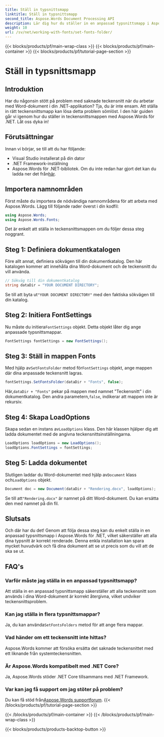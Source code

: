 ```yaml
---
title: Ställ in typsnittsmapp
linktitle: Ställ in typsnittsmapp
second_title: Aspose.Words Document Processing API
description: Lär dig hur du ställer in en anpassad typsnittsmapp i Aspose.Words för .NET för att säkerställa att dina Word-dokument renderas korrekt utan att teckensnitt saknas.
weight: 10
url: /sv/net/working-with-fonts/set-fonts-folder/
---
```


{{< blocks/products/pf/main-wrap-class >}}
{{< blocks/products/pf/main-container >}}
{{< blocks/products/pf/tutorial-page-section >}}

# Ställ in typsnittsmapp

## Introduktion

Har du någonsin stött på problem med saknade teckensnitt när du arbetar med Word-dokument i din .NET-applikation? Tja, du är inte ensam. Att ställa in rätt teckensnittsmapp kan lösa detta problem sömlöst. I den här guiden går vi igenom hur du ställer in teckensnittsmappen med Aspose.Words för .NET. Låt oss dyka in!

## Förutsättningar

Innan vi börjar, se till att du har följande:

- Visual Studio installerat på din dator
- .NET Framework-inställning
-  Aspose.Words för .NET-bibliotek. Om du inte redan har gjort det kan du ladda ner det från[här](https://releases.aspose.com/words/net/).

## Importera namnområden

Först måste du importera de nödvändiga namnområdena för att arbeta med Aspose.Words. Lägg till följande rader överst i din kodfil:

```csharp
using Aspose.Words;
using Aspose.Words.Fonts;
```

Det är enkelt att ställa in teckensnittsmappen om du följer dessa steg noggrant.

## Steg 1: Definiera dokumentkatalogen

Före allt annat, definiera sökvägen till din dokumentkatalog. Den här katalogen kommer att innehålla dina Word-dokument och de teckensnitt du vill använda.

```csharp
// Sökväg till din dokumentkatalog
string dataDir = "YOUR DOCUMENT DIRECTORY";
```

 Se till att byta ut`"YOUR DOCUMENT DIRECTORY"` med den faktiska sökvägen till din katalog.

## Steg 2: Initiera FontSettings

 Nu måste du initiera`FontSettings` objekt. Detta objekt låter dig ange anpassade typsnittsmappar.

```csharp
FontSettings fontSettings = new FontSettings();
```

## Steg 3: Ställ in mappen Fonts

 Med hjälp av`SetFontsFolder` metod för`FontSettings` objekt, ange mappen där dina anpassade teckensnitt lagras.

```csharp
fontSettings.SetFontsFolder(dataDir + "Fonts", false);
```

 Här,`dataDir + "Fonts"` pekar på mappen med namnet "Teckensnitt" i din dokumentkatalog. Den andra parametern,`false`, indikerar att mappen inte är rekursiv.

## Steg 4: Skapa LoadOptions

 Skapa sedan en instans av`LoadOptions` klass. Den här klassen hjälper dig att ladda dokumentet med de angivna teckensnittsinställningarna.

```csharp
LoadOptions loadOptions = new LoadOptions();
loadOptions.FontSettings = fontSettings;
```

## Steg 5: Ladda dokumentet

 Slutligen laddar du Word-dokumentet med hjälp av`Document` klass och`LoadOptions` objekt.

```csharp
Document doc = new Document(dataDir + "Rendering.docx", loadOptions);
```

 Se till att`"Rendering.docx"` är namnet på ditt Word-dokument. Du kan ersätta den med namnet på din fil.

## Slutsats

Och där har du det! Genom att följa dessa steg kan du enkelt ställa in en anpassad typsnittsmapp i Aspose.Words för .NET, vilket säkerställer att alla dina typsnitt är korrekt renderade. Denna enkla installation kan spara mycket huvudvärk och få dina dokument att se ut precis som du vill att de ska se ut.

## FAQ's

### Varför måste jag ställa in en anpassad typsnittsmapp?
Att ställa in en anpassad typsnittsmapp säkerställer att alla teckensnitt som används i dina Word-dokument är korrekt återgivna, vilket undviker teckensnittsproblem.

### Kan jag ställa in flera typsnittsmappar?
 Ja, du kan använda`SetFontsFolders` metod för att ange flera mappar.

### Vad händer om ett teckensnitt inte hittas?
Aspose.Words kommer att försöka ersätta det saknade teckensnittet med ett liknande från systemteckensnitten.

### Är Aspose.Words kompatibelt med .NET Core?
Ja, Aspose.Words stöder .NET Core tillsammans med .NET Framework.

### Var kan jag få support om jag stöter på problem?
 Du kan få stöd från[Aspose.Words supportforum](https://forum.aspose.com/c/words/8).
{{< /blocks/products/pf/tutorial-page-section >}}

{{< /blocks/products/pf/main-container >}}
{{< /blocks/products/pf/main-wrap-class >}}

{{< blocks/products/products-backtop-button >}}
